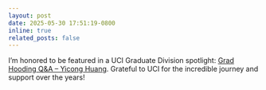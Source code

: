 ```yaml
---
layout: post
date: 2025-05-30 17:51:19-0800
inline: true
related_posts: false
---
```


I’m honored to be featured in a UCI Graduate Division spotlight: [Grad Hooding Q&A – Yicong Huang](https://grad.uci.edu/2025/05/22/grad-hooding-qa-yicong-huang/).
Grateful to UCI for the incredible journey and support over the years!